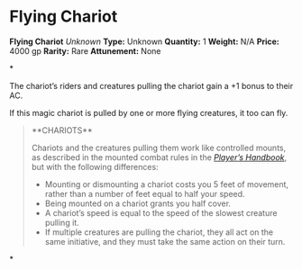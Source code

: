 # Flying Chariot

**Flying Chariot**
_Unknown_
**Type:** Unknown
**Quantity:** 1
**Weight:** N/A
**Price:** 4000 gp
**Rarity:** Rare
**Attunement:** None

*<p>The chariot’s riders and creatures pulling the chariot gain a +1 bonus to their AC.

If this magic chariot is pulled by one or more flying creatures, it too can fly.</p>
<blockquote>
<p>**CHARIOTS**

Chariots and the creatures pulling them work like controlled mounts, as described in the mounted combat rules in the *<a title="Player’s Handbook" href="https://www.dndbeyond.com/sources/phb/combat#MountedCombat">Player’s Handbook</a>*, but with the following differences:</p>
* Mounting or dismounting a chariot costs you 5 feet of movement, rather than a number of feet equal to half your speed.
* Being mounted on a chariot grants you half cover.
* A chariot’s speed is equal to the speed of the slowest creature pulling it.
* If multiple creatures are pulling the chariot, they all act on the same initiative, and they must take the same action on their turn.

</blockquote>*